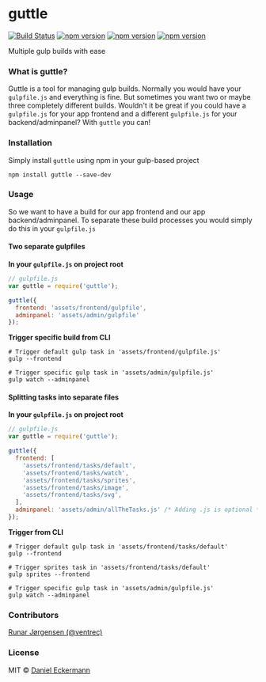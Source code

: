 # guttle

[![Build Status](https://travis-ci.org/ecrmnn/guttle.svg?branch=master)](https://travis-ci.org/ecrmnn/guttle)
[![npm version](https://img.shields.io/npm/dm/guttle.svg)](http://badge.fury.io/js/guttle)
[![npm version](https://img.shields.io/npm/v/guttle.svg)](http://badge.fury.io/js/guttle)
[![npm version](https://img.shields.io/npm/l/guttle.svg)](http://badge.fury.io/js/guttle)

Multiple gulp builds with ease

### What is guttle?
Guttle is a tool for managing gulp builds. Normally you would have your ``gulpfile.js`` and everything is fine. But sometimes you want two or maybe three completely different builds. Wouldn't it be great if you could have a ``gulpfile.js`` for your app frontend and a different ``gulpfile.js`` for your backend/adminpanel? With ``guttle`` you can!

### Installation
Simply install ``guttle`` using npm in your gulp-based project
```shell
npm install guttle --save-dev
```

### Usage
So we want to have a build for our app frontend and our app backend/adminpanel. To separate these build processes you would simply do this in your ``gulpfile.js``

#### Two separate gulpfiles
**In your ``gulpfile.js`` on project root**
```javascript
// gulpfile.js
var guttle = require('guttle');

guttle({
  frontend: 'assets/frontend/gulpfile',
  adminpanel: 'assets/admin/gulpfile'
});
```
**Trigger specific build from CLI**
```shell
# Trigger default gulp task in 'assets/frontend/gulpfile.js'
gulp --frontend

# Trigger specific gulp task in 'assets/admin/gulpfile.js'
gulp watch --adminpanel
```

#### Splitting tasks into separate files
**In your ``gulpfile.js`` on project root**
```javascript
// gulpfile.js
var guttle = require('guttle');

guttle({
  frontend: [
    'assets/frontend/tasks/default',
    'assets/frontend/tasks/watch',
    'assets/frontend/tasks/sprites',
    'assets/frontend/tasks/image',
    'assets/frontend/tasks/svg',
  ],
  adminpanel: 'assets/admin/allTheTasks.js' /* Adding .js is optional */
});
```
**Trigger from CLI**
```shell
# Trigger default gulp task in 'assets/frontend/tasks/default'
gulp --frontend

# Trigger sprites task in 'assets/frontend/tasks/default'
gulp sprites --frontend

# Trigger specific gulp task in 'assets/admin/gulpfile.js'
gulp watch --adminpanel
```

### Contributors
[Runar Jørgensen (@ventrec)](https://github.com/ventrec)

### License
MIT © [Daniel Eckermann](http://danieleckermann.com)